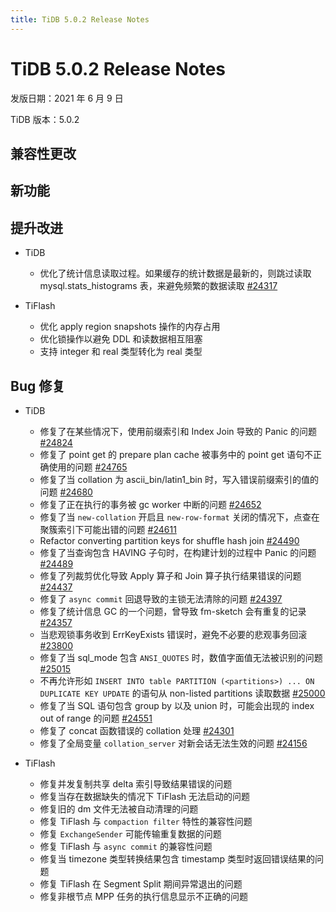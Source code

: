 ```yaml
---
title: TiDB 5.0.2 Release Notes
---
```


# TiDB 5.0.2 Release Notes

发版日期：2021 年 6 月 9 日

TiDB 版本：5.0.2

## 兼容性更改

## 新功能

## 提升改进

+ TiDB

    - 优化了统计信息读取过程。如果缓存的统计数据是最新的，则跳过读取 mysql.stats_histograms 表，来避免频繁的数据读取 [#24317](https://github.com/pingcap/tidb/pull/24317)

+ TiFlash

    - 优化 apply region snapshots 操作的内存占用
    - 优化锁操作以避免 DDL 和读数据相互阻塞
    - 支持 integer 和 real 类型转化为 real 类型

## Bug 修复

+ TiDB

    - 修复了在某些情况下，使用前缀索引和 Index Join 导致的 Panic 的问题 [#24824](https://github.com/pingcap/tidb/pull/24824)
    - 修复了 point get 的 prepare plan cache 被事务中的 point get 语句不正确使用的问题 [#24765](https://github.com/pingcap/tidb/pull/24765)
    - 修复了当 collation 为 ascii_bin/latin1_bin 时，写入错误前缀索引的值的问题 [#24680](https://github.com/pingcap/tidb/pull/24680)
    - 修复了正在执行的事务被 gc worker 中断的问题 [#24652](https://github.com/pingcap/tidb/pull/24652)
    - 修复了当 `new-collation` 开启且 `new-row-format` 关闭的情况下，点查在聚簇索引下可能出错的问题 [#24611](https://github.com/pingcap/tidb/pull/24611)
    - Refactor converting partition keys for shuffle hash join [#24490](https://github.com/pingcap/tidb/pull/24490)
    - 修复了当查询包含 HAVING 子句时，在构建计划的过程中 Panic 的问题 [#24489](https://github.com/pingcap/tidb/pull/24489)
    - 修复了列裁剪优化导致 Apply 算子和 Join 算子执行结果错误的问题 [#24437](https://github.com/pingcap/tidb/pull/24437)
    - 修复了 `async commit` 回退导致的主锁无法清除的问题 [#24397](https://github.com/pingcap/tidb/pull/24397)
    - 修复了统计信息 GC 的一个问题，曾导致 fm-sketch 会有重复的记录 [#24357](https://github.com/pingcap/tidb/pull/24357)
    - 当悲观锁事务收到 ErrKeyExists 错误时，避免不必要的悲观事务回滚 [#23800](https://github.com/pingcap/tidb/pull/23800)
    - 修复了当 sql_mode 包含 `ANSI_QUOTES` 时，数值字面值无法被识别的问题 [#25015](https://github.com/pingcap/tidb/pull/25015)
    - 不再允许形如 `INSERT INTO table PARTITION (<partitions>) ... ON DUPLICATE KEY UPDATE` 的语句从 non-listed partitions 读取数据 [#25000](https://github.com/pingcap/tidb/pull/25000)
    - 修复了当 SQL 语句包含 group by 以及 union 时，可能会出现的 index out of range 的问题 [#24551](https://github.com/pingcap/tidb/pull/24551)
    - 修复了 concat 函数错误的 collation 处理 [#24301](https://github.com/pingcap/tidb/pull/24301)
    - 修复了全局变量 `collation_server` 对新会话无法生效的问题 [#24156](https://github.com/pingcap/tidb/pull/24156)

+ TiFlash

    - 修复并发复制共享 delta 索引导致结果错误的问题
    - 修复当存在数据缺失的情况下 TiFlash 无法启动的问题
    - 修复旧的 dm 文件无法被自动清理的问题
    - 修复 TiFlash 与 `compaction filter` 特性的兼容性问题
    - 修复 `ExchangeSender` 可能传输重复数据的问题
    - 修复 TiFlash 与 `async commit` 的兼容性问题
    - 修复当 timezone 类型转换结果包含 timestamp 类型时返回错误结果的问题
    - 修复 TiFlash 在 Segment Split 期间异常退出的问题
    - 修复非根节点 MPP 任务的执行信息显示不正确的问题
